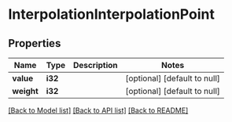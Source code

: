 # InterpolationInterpolationPoint

## Properties
Name | Type | Description | Notes
------------ | ------------- | ------------- | -------------
**value** | **i32** |  | [optional] [default to null]
**weight** | **i32** |  | [optional] [default to null]

[[Back to Model list]](../README.md#documentation-for-models) [[Back to API list]](../README.md#documentation-for-api-endpoints) [[Back to README]](../README.md)


